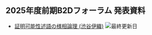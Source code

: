 ## 2025年度前期B2Dフォーラム 発表資料

- [証明可能性述語の様相論理 (渋谷伊織)](./B2DForum_2025-7_SHIBUYA.pdf)
![最終更新日](https://img.shields.io/github/last-commit/IORI549/2025-B2DForumSlide?label=最終更新日)
